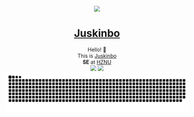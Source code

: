 <p align="center">
<img src="https://juskinbo.cn/usr/photos/avatar.png" width=140></img>
</p>
<h1 align="center"><a href="https://juskinbo.cn">Juskinbo</a></h1>
<p align="center">
Hello! 👋 
<br>
This is <a href="https://juskinbo.cn">Juskinbo</a>
<br>
  <strong>SE</strong> at <a href="https://www.hznu.edu.cn">HZNU</a>
<br>
<img src="https://github-readme-stats.vercel.app/api/top-langs/?username=Juskinbo&layout=compact"></img>
<img src="https://github-readme-stats.vercel.app/api?username=Juskinbo&show_icons=true&theme=transparent"></img>
<br>
<img src="https://raw.githubusercontent.com/Juskinbo/Juskinbo/main/assets/github-contribution-grid-snake.svg"></img>
</p>
